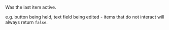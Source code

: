 Was the last item active.

e.g. button being held, text field being edited - items that do not interact will always return `false`.